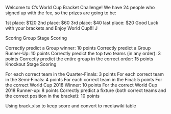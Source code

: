 Welcome to C’s World Cup Bracket Challenge!
We have 24 people who signed up with the fee, so the prizes are going to be:

1st place: $120
2nd place: $60
3rd place: $40
last place: $20
Good Luck with your brackets and Enjoy World Cup!!! J

Scoring
Group Stage Scoring

Correctly predict a Group winner: 10 points
Correctly predict a Group Runner-Up: 10 points
Correctly predict the top two teams (in any order): 3 points
Correctly predict the entire group in the correct order: 15 points
Knockout Stage Scoring

For each correct team in the Quarter-Finals: 3 points
For each correct team in the Semi-Finals: 4 points
For each correct team in the Final: 5 points
For the correct World Cup 2018 Winner: 10 points
For the correct World Cup 2018 Runner-up: 8 points
Correctly predict a fixture (both correct teams and the correct position in the bracket): 10 points

Using brack.xlsx to keep score and convert to mediawiki table
